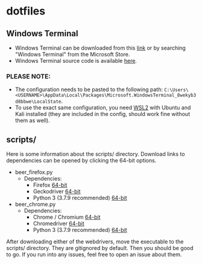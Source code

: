 # dotfiles

## Windows Terminal
- Windows Terminal can be downloaded from this [link](https://www.microsoft.com/en-us/p/windows-terminal/9n0dx20hk701?activetab=pivot:overviewtab) or by searching "Windows Terminal" from the Microsoft Store.
- Windows Terminal source code is available [here](https://github.com/microsoft/terminal).

 ### PLEASE NOTE:
 - The configuration needs to be pasted to the following path:
 ``C:\Users\<USERNAME>\AppData\Local\Packages\Microsoft.WindowsTerminal_8wekyb3d8bbwe\LocalState``.
 - To use the exact same configuration, you need [WSL2](https://docs.microsoft.com/en-us/windows/wsl/install-win10) with Ubuntu and Kali installed (they are included in the config, should work fine without them as well).

## scripts/
Here is some information about the scripts/ directory. Download links to dependencies can be opened by clicking the 64-bit options.

- beer_firefox.py
    - Dependencies:
        - Firefox [64-bit](https://www.mozilla.org/en-US/firefox/browsers/windows-64-bit/)
        - Geckodriver [64-bit](https://github.com/mozilla/geckodriver/releases/latest)
        - Python 3 (3.7.9 recommended) [64-bit](https://www.python.org/downloads/release/python-379/)
- beer_chrome.py
    - Dependencies:
        - Chrome / Chromium [64-bit](https://www.google.com/intl/fi_fi/chrome/)
        - Chromedriver [64-bit](https://chromedriver.chromium.org/downloads)
        - Python 3 (3.7.9 recommended) [64-bit](https://www.python.org/downloads/release/python-379/)

After downloading either of the webdrivers, move the executable to the scripts/ directory. They are gitignored by default. Then you should be good to go. If you run into any issues, feel free to open an issue about them.